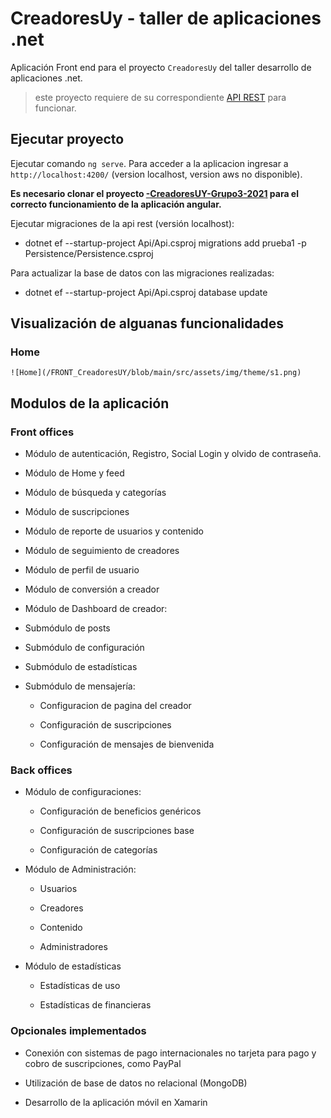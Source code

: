 # CreadoresUy - taller de aplicaciones .net

Aplicación Front end para el proyecto `CreadoresUy` del taller desarrollo de aplicaciones .net.
>este proyecto requiere de su correspondiente [API REST](https://github.com/EdwinpistonC/-CreadoresUY-Grupo3-2021) para funcionar.

## Ejecutar proyecto

Ejecutar comando `ng serve`. Para acceder a la aplicacion ingresar a `http://localhost:4200/` (version localhost, version aws no disponible).

**Es necesario clonar el proyecto [-CreadoresUY-Grupo3-2021](https://github.com/EdwinpistonC/-CreadoresUY-Grupo3-2021) para el correcto funcionamiento de la aplicación angular.**


Ejecutar migraciones de la api rest (versión localhost): 
- dotnet ef --startup-project Api/Api.csproj migrations add prueba1 -p Persistence/Persistence.csproj

Para actualizar la base de datos con las migraciones realizadas:
- dotnet ef --startup-project Api/Api.csproj database update

## Visualización de alguanas funcionalidades

### Home
    ![Home](/FRONT_CreadoresUY/blob/main/src/assets/img/theme/s1.png)

## Modulos de la aplicación

### **Front offices**

- Módulo de autenticación, Registro, Social Login y olvido de contraseña.
        
- Módulo de Home y feed

- Módulo de búsqueda y categorías

- Módulo de suscripciones

- Módulo de reporte de usuarios y contenido

- Módulo de seguimiento de creadores

- Módulo de perfil de usuario

- Módulo de conversión a creador

- Módulo de Dashboard de creador:

- Submódulo de posts

- Submódulo de configuración

- Submódulo de estadísticas

- Submódulo de mensajería:

    - Configuracion de pagina del creador

    - Configuración de suscripciones

    - Configuración de mensajes de bienvenida

### **Back offices**

- Módulo de configuraciones:

    - Configuración de beneficios genéricos

    - Configuración de suscripciones base

    - Configuración de categorías

- Módulo de Administración:

  - Usuarios

  - Creadores

  - Contenido

  - Administradores

- Módulo de estadísticas

  - Estadísticas de uso
    
  - Estadísticas de financieras

### **Opcionales implementados**

- Conexión con sistemas de pago internacionales no tarjeta para pago y cobro de
suscripciones, como PayPal 

- Utilización de base de datos no relacional (MongoDB)

- Desarrollo de la aplicación móvil en Xamarin